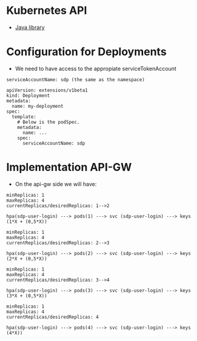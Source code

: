 # Kubernetes API

* [Java library](https://github.com/kubernetes-client/java)

# Configuration for Deployments

* We need to have access to the appropiate serviceTokenAccount

```
serviceAccountName: sdp (the same as the namespace)
```

```
apiVersion: extensions/v1beta1
kind: Deployment
metadata:
  name: my-deployment
spec:
  template:
    # Below is the podSpec.
    metadata:
      name: ...
    spec:
      serviceAccountName: sdp
```

# Implementation API-GW

* On the api-gw side we will have:

```
minReplicas: 1
maxReplicas: 4
currentReplicas/desiredReplicas: 1-->2

hpa(sdp-user-login) ---> pods(1) ---> svc (sdp-user-login) ---> keys (1*X + (0,5*X))
```

```
minReplicas: 1
maxReplicas: 4
currentReplicas/desiredReplicas: 2-->3

hpa(sdp-user-login) ---> pods(2) ---> svc (sdp-user-login) ---> keys (2*X + (0,5*X))
```

```
minReplicas: 1
maxReplicas: 4
currentReplicas/desiredReplicas: 3-->4

hpa(sdp-user-login) ---> pods(3) ---> svc (sdp-user-login) ---> keys (3*X + (0,5*X))
```

```
minReplicas: 1
maxReplicas: 4
currentReplicas/desiredReplicas: 4

hpa(sdp-user-login) ---> pods(4) ---> svc (sdp-user-login) ---> keys (4*X))
```